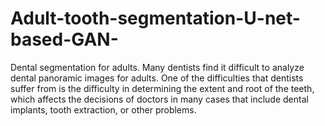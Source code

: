# Adult-tooth-segmentation-U-net-based-GAN-
Dental segmentation for adults. Many dentists find it difficult to analyze dental panoramic images for adults. One of the difficulties that dentists suffer from is the difficulty in determining the extent and root of the teeth, which affects the decisions of doctors in many cases that include dental implants, tooth extraction, or other problems.
